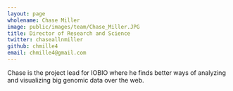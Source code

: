 ```yaml
---
layout: page
wholename: Chase Miller
image: public/images/team/Chase_Miller.JPG
title: Director of Research and Science
twitter: chaseallnmiller
github: chmille4
email: chmille4@gmail.com
---
```


Chase is the project lead for IOBIO where he finds better ways of analyzing and visualizing big genomic data over the web.